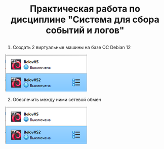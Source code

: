 # <p style="text-align: center;"> Практическая работа по дисциплине "Система для сбора событий и логов" </p>

1) Создать 2 виртуальные машины на базе ОС Debian 12

![alt-текст](https://github.com/V0vochka/SSSL/blob/main/praktika1/images/1.png)

2) Обеспечить между ними сетевой обмен

![alt-текст](https://github.com/V0vochka/SSSL/blob/main/praktika1/images/1.png)
